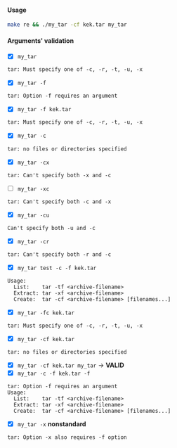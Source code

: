 #### Usage
```bash
make re && ./my_tar -cf kek.tar my_tar
```

#### Arguments' validation

- [x] `my_tar`
```text
tar: Must specify one of -c, -r, -t, -u, -x
```
- [x] `my_tar -f`
```text
tar: Option -f requires an argument
```
- [x] `my_tar -f kek.tar`
```text
tar: Must specify one of -c, -r, -t, -u, -x
```
- [x] `my_tar -c`
```text
tar: no files or directories specified
```
- [x] `my_tar -cx`
```text
tar: Can't specify both -x and -c
```
- [ ] `my_tar -xc`
```text
tar: Can't specify both -c and -x
```
- [x] `my_tar -cu`

```text
Can't specify both -u and -c
```
- [x] `my_tar -cr`

```text
tar: Can't specify both -r and -c
```
- [x] `my_tar test -c -f kek.tar`

```text
Usage:
  List:    tar -tf <archive-filename>
  Extract: tar -xf <archive-filename>
  Create:  tar -cf <archive-filename> [filenames...]
```
- [x] `my_tar -fc kek.tar`

```text
tar: Must specify one of -c, -r, -t, -u, -x
```
- [x] `my_tar -cf kek.tar`

```text
tar: no files or directories specified
```
- [x] `my_tar -cf kek.tar my_tar` -> **VALID**
- [x] `my_tar -c -f kek.tar -f`
```text
tar: Option -f requires an argument
Usage:
  List:    tar -tf <archive-filename>
  Extract: tar -xf <archive-filename>
  Create:  tar -cf <archive-filename> [filenames...]
```
- [x] `my_tar -x` **nonstandard**
```text
tar: Option -x also requires -f option
```
